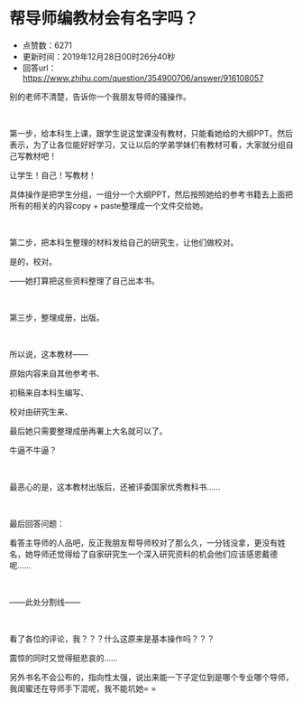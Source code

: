 # 帮导师编教材会有名字吗？
- 点赞数：6271
- 更新时间：2019年12月28日00时26分40秒
- 回答url：https://www.zhihu.com/question/354900706/answer/916108057
<body>
 <p data-pid="IjWQdZrP">别的老师不清楚，告诉你一个我朋友导师的骚操作。</p>
 <p class="ztext-empty-paragraph"><br></p>
 <p data-pid="C549eVWZ">第一步，给本科生上课，跟学生说这堂课没有教材，只能看她给的大纲PPT。然后表示，为了让各位能好好学习，又让以后的学弟学妹们有教材可看，大家就分组自己写教材吧！</p>
 <p data-pid="P80_XMsF">让学生！自己！写教材！</p>
 <p data-pid="-9-c0W7a">具体操作是把学生分组，一组分一个大纲PPT，然后按照她给的参考书籍去上面把所有的相关的内容copy + paste整理成一个文件交给她。</p>
 <p class="ztext-empty-paragraph"><br></p>
 <p data-pid="Ivv9uSmq">第二步，把本科生整理的材料发给自己的研究生，让他们做校对。</p>
 <p data-pid="-2bLtDQT">是的，校对。</p>
 <p data-pid="umw7Tjic">——她打算把这些资料整理了自己出本书。</p>
 <p class="ztext-empty-paragraph"><br></p>
 <p data-pid="Uc8b6R1I">第三步，整理成册，出版。</p>
 <p class="ztext-empty-paragraph"><br></p>
 <p data-pid="KRed3YLR">所以说，这本教材——</p>
 <p data-pid="jEFkEOR3">原始内容来自其他参考书、</p>
 <p data-pid="D5Z2BHmH">初稿来自本科生编写、</p>
 <p data-pid="MDkGT5KS">校对由研究生来、</p>
 <p data-pid="0ocwNTvP">最后她只需要整理成册再署上大名就可以了。</p>
 <p data-pid="dorEbcOO">牛逼不牛逼？</p>
 <p class="ztext-empty-paragraph"><br></p>
 <p data-pid="1BjB64jQ">最恶心的是，这本教材出版后，还被评委国家优秀教科书……</p>
 <p class="ztext-empty-paragraph"><br></p>
 <p data-pid="2c5EYhjE">最后回答问题：</p>
 <p data-pid="_zebdNex">看答主导师的人品吧，反正我朋友帮导师校对了那么久，一分钱没拿，更没有姓名，她导师还觉得给了自家研究生一个深入研究资料的机会他们应该感恩戴德呢……</p>
 <p class="ztext-empty-paragraph"><br></p>
 <p data-pid="xPcsDRnw">——此处分割线——</p>
 <p class="ztext-empty-paragraph"><br></p>
 <p data-pid="Cyf4MLLz">看了各位的评论，我？？？什么这原来是基本操作吗？？？</p>
 <p data-pid="mBnkpxDq">震惊的同时又觉得挺悲哀的……</p>
 <p data-pid="qUknGMTq">另外书名不会公布的，指向性太强，说出来能一下子定位到是哪个专业哪个导师，我闺蜜还在导师手下混呢，我不能坑她= =</p>
</body>
